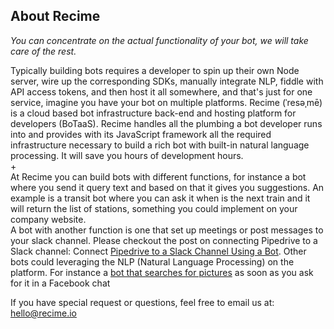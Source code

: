 ## About Recime

_You can concentrate on the actual functionality of your bot, we will take care of the rest._

Typically building bots requires a developer to spin up their own Node server, wire up the corresponding SDKs, manually integrate NLP, fiddle with API access tokens, and then host it all somewhere, and that's just for one service, imagine you have your bot on multiple platforms. Recime \(ˈresəˌmē\) is a cloud based bot infrastructure back-end and hosting platform for developers \(BoTaaS\). Recime handles all the plumbing a bot developer runs into and provides with its JavaScript framework all the required infrastructure necessary to build a rich bot with built-in natural language processing. It will save you hours of development hours.  
+  
At Recime you can build bots with different functions, for instance a bot where you send it query text and based on that it gives you suggestions. An example is a transit bot where you can ask it when is the next train and it will return the list of stations, something you could implement on your company website.  
A bot with another function is one that set up meetings or post messages to your slack channel. Please checkout the post on connecting Pipedrive to a Slack channel: Connect [Pipedrive to a Slack Channel Using a Bot](https://medium.com/fusion-by-fresco-capital/connect-pipedrive-to-a-slack-channel-using-a-bot-f6f0ba32df3a#.rfa58humr). Other bots could leveraging the NLP \(Natural Language Processing\) on the platform. For instance a [bot that searches for pictures](https://docs.recime.ai/facebook_bot.html) as soon as you ask for it in a Facebook chat

If you have special request or questions, feel free to email us at: hello@recime.io

